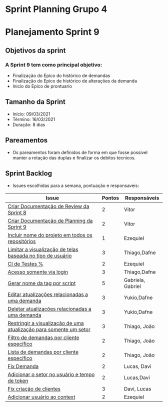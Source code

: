 # Sprint Planning Grupo 4

# Planejamento Sprint 9

## Objetivos da sprint

### A Sprint 9 tem como principal objetivo: 

- Finalização do Epico do histórico de demandas
- Finalização do Epico de histórico de alterações da demanda
- Inicio do Epico de prontuario

## Tamanho da Sprint

- Início: 09/03/2021
- Término: 16/03/2021
- Duração: 8 dias

## Pareamentos

- Os pareamentos foram definidos de forma em que fosse possivel manter a rotação das duplas e finalizar os debitos tecnicos.

## Sprint Backlog

- Issues escolhidas para a semana, pontuação e responsaveis:

|Issue|Pontos|Responsáveis|
|--|--|--|
|[Criar Documentação de Review da Sprint 8](https://github.com/fga-eps-mds/2020-2-G4/issues/187)|2|Vitor|
|[Criar Documentação de Planning da Sprint 9](https://github.com/fga-eps-mds/2020-2-G4/issues/192)|2|Vitor|
|[Incluir nome do projeto em todos os repositórios](https://github.com/fga-eps-mds/2020-2-G4/issues/174)|1|Ezequiel|
|[Limitar a visualização de telas baseada no tipo de usuário](https://github.com/fga-eps-mds/2020-2-G4/issues/161)|3|Thiago,Dafne|
|[CI de Testes %](https://github.com/fga-eps-mds/2020-2-G4/issues/165)|2|Ezequiel|
|[Acesso somente via login](https://github.com/fga-eps-mds/2020-2-G4/issues/162)|3|Thiago,Dafne|
|[Gerar nome da tag por script](https://github.com/fga-eps-mds/2020-2-G4/issues/173)|5|Gabriela, Gabriel|
|[Editar atualizações relacionadas a uma demanda](https://github.com/fga-eps-mds/2020-2-G4/issues/177)|3|Yukio,Dafne|
|[Deletar atualizações relacionadas a uma demanda](https://github.com/fga-eps-mds/2020-2-G4/issues/178)|3|Yukio,Dafne|
|[Restringir a visualização de uma atualização para somente um setor](https://github.com/fga-eps-mds/2020-2-G4/issues/179)|3|Thiago, João|
|[Filtro de demandas por cliente específico](https://github.com/fga-eps-mds/2020-2-G4/issues/185)|2|Thiago, João|
|[Lista de demandas por cliente específico](https://github.com/fga-eps-mds/2020-2-G4/issues/186)|2|Thiago, João|
|[Fix Demanda](https://github.com/fga-eps-mds/2020-2-G4/issues/181)|2|Lucas, Davi|
|[Adicionar o setor no usuário e tempo de token](https://github.com/fga-eps-mds/2020-2-G4/issues/182)|2|Lucas,Davi|
|[Fix criação de clientes](https://github.com/fga-eps-mds/2020-2-G4/issues/183)|3|Davi, Lucas|
|[Adicionar usuário ao context](https://github.com/fga-eps-mds/2020-2-G4/issues/184)|2|Ezequiel|